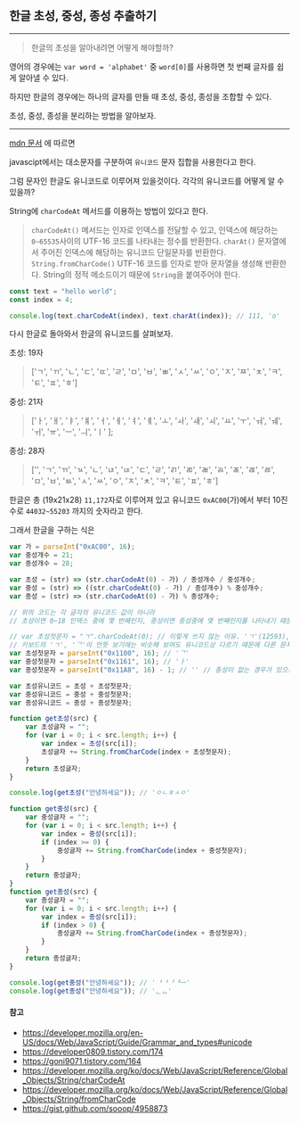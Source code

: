 ## 한글 초성, 중성, 종성 추출하기

---

> 한글의 초성을 알아내려면 어떻게 해야할까?

영어의 경우에는 `var word = 'alphabet'` 중 `word[0]`를 사용하면 첫 번째 글자를 쉽게 알아낼 수 있다.

하지만 한글의 경우에는 하나의 글자를 만들 때 초성, 중성, 종성을 조합할 수 있다.

초성, 중성, 종성을 분리하는 방법을 알아보자.

---

[mdn 문서](https://developer.mozilla.org/en-US/docs/Web/JavaScript/Guide/Grammar_and_types#unicode) 에 따르면

javascipt에서는 대소문자를 구분하여 `유니코드` 문자 집합을 사용한다고 한다.

그럼 문자인 한글도 유니코드로 이루어져 있을것이다. 각각의 유니코드를 어떻게 알 수 있을까?

String에 `charCodeAt` 메서드를 이용하는 방법이 있다고 한다.

> `charCodeAt()` 메서드는 인자로 인덱스를 전달할 수 있고, 인덱스에 해당하는 `0~65535`사이의 UTF-16 코드를 나타내는 정수를 반환한다.
> `charAt()` 문자열에서 주어진 인덱스에 해당하는 유니코드 단일문자를 반환한다.
> `String.fromCharCode()` UTF-16 코드를 인자로 받아 문자열을 생성해 반환한다.
> String의 정적 메소드이기 때문에 `String`을 붙여주어야 한다.

```javascript
const text = "hello world";
const index = 4;

console.log(text.charCodeAt(index), text.charAt(index)); // 111, 'o'
```

다시 한글로 돌아와서 한글의 유니코드를 살펴보자.

초성: 19자

> ['ㄱ', 'ㄲ', 'ㄴ', 'ㄷ', 'ㄸ', 'ㄹ', 'ㅁ', 'ㅂ', 'ㅃ', 'ㅅ', 'ㅆ', 'ㅇ', 'ㅈ', 'ㅉ', 'ㅊ', 'ㅋ', 'ㅌ', 'ㅍ', 'ㅎ']

중성: 21자

> ['ㅏ', 'ㅐ', 'ㅑ', 'ㅒ', 'ㅓ', 'ㅔ', 'ㅕ', 'ㅖ', 'ㅗ', 'ㅘ', 'ㅙ', 'ㅚ', 'ㅛ', 'ㅜ', 'ㅝ', 'ㅞ', 'ㅟ', 'ㅠ', 'ㅡ', 'ㅢ', 'ㅣ' ];

종성: 28자

> ['', 'ㄱ', 'ㄲ', 'ㄳ', 'ㄴ', 'ㄵ', 'ㄶ', 'ㄷ', 'ㄹ', 'ㄺ', 'ㄻ', 'ㄼ', 'ㄽ', 'ㄾ', 'ㄿ', 'ㅀ', 'ㅁ', 'ㅂ', 'ㅄ', 'ㅅ', 'ㅆ', 'ㅇ', 'ㅈ', 'ㅊ', 'ㅋ', 'ㅌ', 'ㅍ', 'ㅎ']

한글은 총 (19x21x28) `11,172`자로 이루어져 있고
유니코드 `0xAC00`(가)에서 부터 10진수로 `44032~55203` 까지의 숫자라고 한다.

그래서 한글을 구하는 식은

```javascript
var 가 = parseInt("0xAC00", 16);
var 중성개수 = 21;
var 종성개수 = 28;

var 초성 = (str) => (str.charCodeAt(0) - 가) / 종성개수 / 중성개수;
var 중성 = (str) => ((str.charCodeAt(0) - 가) / 종성개수) % 중성개수;
var 종성 = (str) => (str.charCodeAt(0) - 가) % 종성개수;

// 위의 코드는 각 글자의 유니코드 값이 아니라
// 초성이면 0~18 인덱스 중에 몇 번째인지, 중성이면 중성중에 몇 번째인지를 나타내기 때문에 처리가 더 필요하다.

// var 초성첫문자 = "ㄱ".charCodeAt(0); // 이렇게 쓰지 않는 이유. 'ㄱ'(12593), 'ᄀ'(4352) 이 다르다!
// 키보드의 'ㄱ', 'ᄀ'이 언뜻 보기에는 비슷해 보여도 유니코드상 다르기 때문에 다른 문자가 반환되는 문제가 발생한다.
var 초성첫문자 = parseInt("0x1100", 16); // 'ᄀ'
var 중성첫문자 = parseInt("0x1161", 16); // 'ㅏ'
var 종성첫문자 = parseInt("0x11A8", 16) - 1; // '' // 종성이 없는 경우가 있으므로 1을 뺀다.

var 초성유니코드 = 초성 + 초성첫문자;
var 중성유니코드 = 중성 + 중성첫문자;
var 종성유니코드 = 종성 + 종성첫문자;

function get초성(src) {
	var 초성글자 = "";
	for (var i = 0; i < src.length; i++) {
		var index = 초성(src[i]);
		초성글자 += String.fromCharCode(index + 초성첫문자);
	}
	return 초성글자;
}

console.log(get초성("안녕하세요")); // 'ㅇㄴㅎㅅㅇ'

function get중성(src) {
	var 중성글자 = "";
	for (var i = 0; i < src.length; i++) {
		var index = 중성(src[i]);
		if (index >= 0) {
			중성글자 += String.fromCharCode(index + 중성첫문자);
		}
	}
	return 중성글자;
}
function get종성(src) {
	var 종성글자 = "";
	for (var i = 0; i < src.length; i++) {
		var index = 종성(src[i]);
		if (index > 0) {
			종성글자 += String.fromCharCode(index + 종성첫문자);
		}
	}
	return 종성글자;
}

console.log(get중성("안녕하세요")); // 'ᅡᅧᅡᅦᅭ'
console.log(get종성("안녕하세요")); // 'ᆫᆼ'
```

#### 참고

-   https://developer.mozilla.org/en-US/docs/Web/JavaScript/Guide/Grammar_and_types#unicode
-   https://developer0809.tistory.com/174
-   https://goni9071.tistory.com/164
-   https://developer.mozilla.org/ko/docs/Web/JavaScript/Reference/Global_Objects/String/charCodeAt
-   https://developer.mozilla.org/ko/docs/Web/JavaScript/Reference/Global_Objects/String/fromCharCode
-   https://gist.github.com/sooop/4958873
